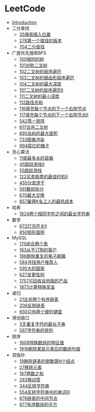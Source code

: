 # LeetCode

* [Introduction](README.md)
* 二分查找
    * [35搜索插入位置](BinarySearch/35搜索插入位置.md)
    * [278第一个错误的版本](BinarySearch/278第一个错误的版本.md)
    * [704二分查找](BinarySearch/704二分查找.md)
* 广度优先搜索BFS
    * [100相同的树](Breadth-First-Search/100相同的树.md)
    * [101对称二叉树](Breadth-First-Search/101对称二叉树.md)
    * [102二叉树的层序遍历](Breadth-First-Search/102二叉树的层序遍历.md)
    * [103二叉树的锯齿形层序遍历](Breadth-First-Search/103二叉树的锯齿形层序遍历.md)
    * [104二叉树的最大深度](Breadth-First-Search/104二叉树的最大深度.md)
    * [107二叉树的层序遍历Ⅱ](Breadth-First-Search/107二叉树的层序遍历Ⅱ.md)
    * [111二叉树的最小深度](Breadth-First-Search/111二叉树的最小深度.md)
    * [112路径总和](Breadth-First-Search/112路径总和.md)
    * [116填充每个节点的下一个右侧节点](Breadth-First-Search/116填充每个节点的下一个右侧节点.md)
    * [117填充每个节点的下一个右侧节点Ⅱ](Breadth-First-Search/117填充每个节点的下一个右侧节点Ⅱ.md)
    * [542零一矩阵](Breadth-First-Search/542零一矩阵.md)
    * [617合并二叉树](Breadth-First-Search/617合并二叉树.md)
    * [695岛屿的最大面积](Breadth-First-Search/695岛屿的最大面积.md)
    * [733图像渲染](Breadth-First-Search/733图像渲染.md)
    * [994腐烂的橘子](Breadth-First-Search/994腐烂的橘子.md)
* 贪心算法
    * [11盛最多水的容器](Greedy/11盛最多水的容器.md)
    * [45跳跃游戏Ⅱ](Greedy/45跳跃游戏Ⅱ.md)
    * [55跳跃游戏](Greedy/55跳跃游戏.md)
    * [122买卖股票的最佳时机Ⅱ](Greedy/122买卖股票的最佳时机Ⅱ.md)
    * [455分发饼干](Greedy/455分发饼干.md)
    * [561数组拆分](Greedy/561数组拆分.md)
    * [670最大交换](Greedy/670最大交换.md)
    * [857雇佣K名工人的最低成本](Greedy/857雇佣K名工人的最低成本.md)
* 哈希
    * [1624两个相同字符之间的最长字符串](Hash/1624两个相同字符之间的最长字符串.md)
* 数学
    * [672灯泡开关Ⅱ](Math/672灯泡开关Ⅱ.md)
    * [850矩形面积](Math/850矩形面积.md)
* MySQL
    * [175组合两个表](MySQL/175组合两个表.md)
    * [183从不订购的客户](MySQL/183从不订购的客户.md)
    * [196删除重复的电子邮箱](MySQL/196删除重复的电子邮箱.md)
    * [584寻找用户推荐人](MySQL/584寻找用户推荐人.md)
    * [595大的国家](MySQL/595大的国家.md)
    * [627变更性别](MySQL/627变更性别.md)
    * [1757可回收且低脂的产品](MySQL/1757可回收且低脂的产品.md)
    * [1873计算特殊奖金](MySQL/1873计算特殊奖金.md)
* 递归
    * [21合并两个有序链表](Recursion/21合并两个有序链表.md)
    * [206反转链表](Recursion/206反转链表.md)
    * [650只有两个键的键盘](Recursion/650只有两个键的键盘.md)
* 滑动窗口
    * [3无重复字符的最长子串](SlidingWindow/3无重复字符的最长子串.md)
    * [567字符串的排列](SlidingWindow/567字符串的排列.md)
* 排序
    * [1608特殊数组的特征值](Sort/1608特殊数组的特征值.md)
    * [1916删除某些元素后的数组均值](Sort/1916删除某些元素后的数组均值.md)
* 双指针
    * [19删除链表的倒数第N个结点](TwoPointers/19删除链表的倒数第N个结点.md)
    * [27移除元素](TwoPointers/27移除元素.md)
    * [167两数之和](TwoPointers/167两数之和.md)
    * [283移动零](TwoPointers/283移动零.md)
    * [344反转字符串](TwoPointers/344反转字符串.md)
    * [554反转字符串中的单词Ⅲ](TwoPointers/554反转字符串中的单词Ⅲ.md)
    * [876链表的中间节点](TwoPointers/876链表的中间节点.md)
    * [977有序数组的平方](TwoPointers/977有序数组的平方.md)

